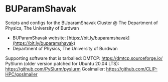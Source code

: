 # BUParamShavak

Scripts and configs for the BUparamShavak Cluster @ The Department of Physics, The University of Burdwan   

* BUParamShavak website: [https://bit.ly/buparamshavak](https://bit.ly/buparamshavak)
* Department of Physics, The University of Burdwan

Supporting software that is tarballed:
DMTCP: https://dmtcp.sourceforge.io/
PySlurm (older version patched for Ubuntu 20.04 LTS): https://github.com/PySlurm/pyslurm 
Goslmailer: https://github.com/CLIP-HPC/goslmailer
